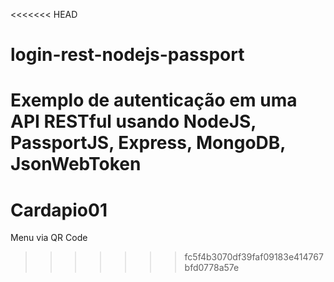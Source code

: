 <<<<<<< HEAD
# login-rest-nodejs-passport
Exemplo de autenticação em uma API RESTful usando NodeJS, PassportJS, Express, MongoDB, JsonWebToken
=======
# Cardapio01
Menu via QR Code
>>>>>>> fc5f4b3070df39faf09183e414767bfd0778a57e
